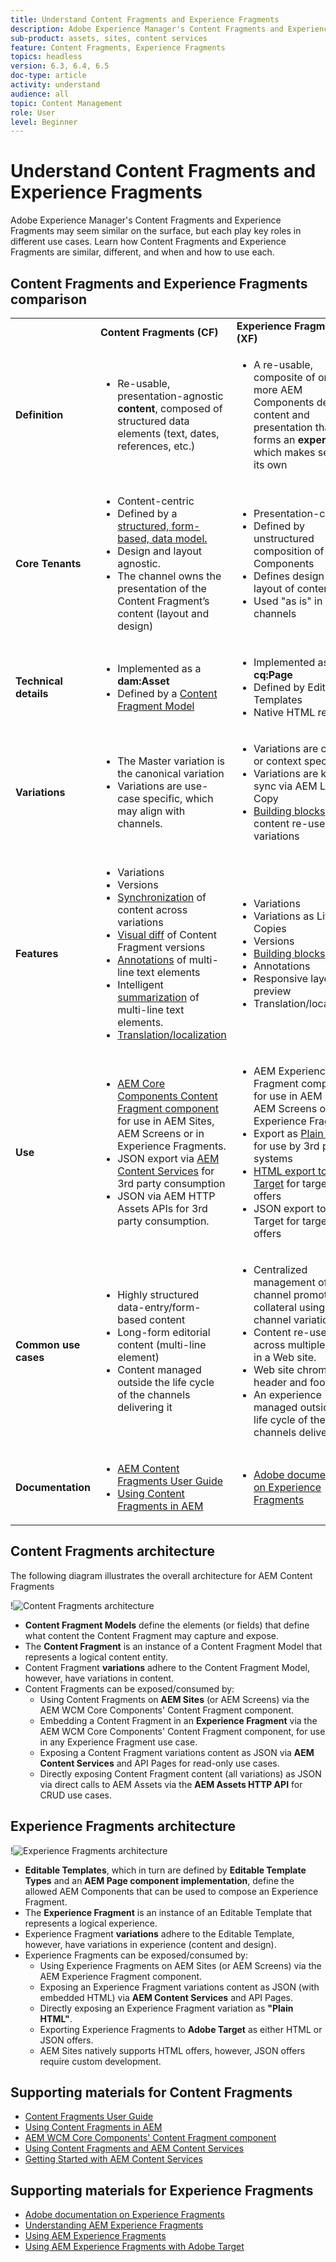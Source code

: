 ```yaml
---
title: Understand Content Fragments and Experience Fragments
description: Adobe Experience Manager's Content Fragments and Experience Fragments may seem similar on the surface, but each play key roles in different use cases. Learn how Content Fragments and Experience Fragments are similar, different, and when and how to use each.
sub-product: assets, sites, content services
feature: Content Fragments, Experience Fragments
topics: headless
version: 6.3, 6.4, 6.5
doc-type: article
activity: understand
audience: all
topic: Content Management
role: User
level: Beginner
---
```

 
# Understand Content Fragments and Experience Fragments

 Adobe Experience Manager's Content Fragments and Experience Fragments may seem similar on the surface, but each play key roles in different use cases. Learn how Content Fragments and Experience Fragments are similar, different, and when and how to use each.

## Content Fragments and Experience Fragments comparison

<table>
<tbody><tr><td><strong> </strong></td>
<td><strong>Content Fragments (CF)</strong></td>
<td><strong>Experience Fragments (XF)</strong></td>
</tr><tr><td><strong>Definition</strong></td>
<td><ul>
<li>Re-usable, presentation-agnostic <strong>content</strong>, composed of structured data elements (text, dates, references, etc.)</li>
</ul>
</td>
<td><ul>
<li>A re-usable, composite of one or more AEM Components defining content and presentation that forms an <strong>experience</strong> which makes sense on its own</li>
</ul>
</td>
</tr><tr><td><strong>Core Tenants</strong></td>
<td><ul>
<li>Content-centric</li>
<li>Defined by a <a href="https://helpx.adobe.com/experience-manager/6-5/assets/using/content-fragments-models.html" target="_blank">structured, form-based, data model.</a></li>
<li>Design and layout agnostic.</li>
<li>The channel owns the presentation of the Content Fragment’s content (layout and design)</li>
</ul>
</td>
<td><ul>
<li>Presentation-centric</li>
<li>Defined by unstructured composition of AEM Components</li>
<li>Defines design and layout of content</li>
<li>Used "as is" in channels</li>
</ul>
</td>
</tr><tr><td><strong>Technical details</strong></td>
<td><ul>
<li>Implemented as a <strong>dam:Asset</strong></li>
<li>Defined by a <a href="https://helpx.adobe.com/experience-manager/6-5/assets/using/content-fragments-models.html" target="_blank">Content Fragment Model</a></li>
</ul>
</td>
<td><ul>
<li>Implemented as a <strong>cq:Page</strong></li>
<li>Defined by Editable Templates</li>
<li>Native HTML rendition</li>
</ul>
</td>
</tr><tr><td><strong>Variations</strong></td>
<td><ul>
<li>The Master variation is the canonical variation</li>
<li>Variations are use-case specific, which may align with channels.</li>
</ul>
</td>
<td><ul>
<li>Variations are channel or context specific</li>
<li>Variations are kept in sync via AEM Live Copy</li>
<li><a href="https://helpx.adobe.com/experience-manager/6-5/sites/authoring/using/experience-fragments.html#BuildingBlocks" target="_blank">Building blocks</a> allow content re-use across variations</li>
</ul>
</td>
</tr><tr><td><strong>Features</strong></td>
<td><ul>
<li>Variations</li>
<li>Versions</li>
<li><a href="https://helpx.adobe.com/experience-manager/6-5/assets/using/content-fragments-variations.html#SynchronizingwithMaster" target="_blank">Synchronization</a> of content across variations</li>
<li><a href="https://helpx.adobe.com/experience-manager/6-5/assets/using/content-fragments-managing.html#ComparingFragmentVersions" target="_blank">Visual diff</a> of Content Fragment versions</li>
<li><a href="https://helpx.adobe.com/experience-manager/6-5/assets/using/content-fragments-variations.html#AnnotatingaContentFragment" target="_blank">Annotations</a> of multi-line text elements</li>
<li>Intelligent <a href="https://helpx.adobe.com/experience-manager/6-5/assets/using/content-fragments-variations.html#SummarizingText" target="_blank">summarization</a> of multi-line text elements.</li>
<li><a href="https://helpx.adobe.com/experience-manager/6-5/assets/using/creating-translation-projects-for-content-fragments.html" target="_blank">Translation/localization</a></li>
</ul>
</td>
<td><ul>
<li>Variations</li>
<li>Variations as Live Copies</li>
<li>Versions</li>
<li><a href="https://helpx.adobe.com/experience-manager/6-5/sites/authoring/using/experience-fragments.html#BuildingBlocks" target="_blank">Building blocks</a></li>
<li>Annotations</li>
<li>Responsive layout and preview</li>
<li>Translation/localization</li>
</ul>
</td>
</tr><tr><td><strong>Use</strong></td>
<td><ul>
<li><a href="https://experienceleague.adobe.com/docs/experience-manager-core-components/using/components/content-fragment-component.html" target="_blank">AEM Core Components Content Fragment component</a> for use in AEM Sites, AEM Screens or in Experience Fragments.</li>
<li>JSON export via <a href="https://helpx.adobe.com/experience-manager/kt/sites/using/content-services-tutorial-use.html" target="_blank">AEM Content Services</a> for 3rd party consumption</li>
<li>JSON via AEM HTTP Assets APIs for 3rd party consumption.</li>
</ul>
</td>
<td><ul>
<li>AEM Experience Fragment component for use in AEM Sites, AEM Screens or other Experience Fragments.</li>
<li>Export as <a href="https://helpx.adobe.com/experience-manager/6-5/sites/authoring/using/experience-fragments.html#ThePlainHTMLRendition" target="_blank">Plain HTML</a> for use by 3rd party systems</li>
<li><a href="https://helpx.adobe.com/experience-manager/6-5/sites/administering/using/experience-fragments-target.html" target="_blank">HTML export to Adobe Target</a> for targeted offers</li>
<li>JSON export to Adobe Target for targeted offers</li>
</ul>
</td>
</tr><tr><td><strong>Common use cases</strong></td>
<td><ul>
<li>Highly structured data-entry/form-based content</li>
<li>Long-form editorial content (multi-line element)</li>
<li>Content managed outside the life cycle of the channels delivering it</li>
</ul>
</td>
<td><ul>
<li>Centralized management of multi-channel promotional collateral using per-channel variations.</li>
<li>Content re-used across multiple pages in a Web site.</li>
<li>Web site chrome (ex. header and footer)</li>
<li>An experience managed outside the life cycle of the channels delivering it</li>
</ul>
</td>
</tr><tr><td><strong>Documentation</strong></td>
<td><ul>
<li><a href="https://helpx.adobe.com/experience-manager/6-5/assets/user-guide.html?topic=/experience-manager/6-5/assets/morehelp/content-fragments.ug.js" target="_blank">AEM Content Fragments User Guide</a></li>
<li><a href="https://helpx.adobe.com/experience-manager/kt/sites/using/content-fragments-feature-video-use.html" target="_blank">Using Content Fragments in AEM</a></li>
</ul>
</td>
<td><ul>
<li><a href="https://helpx.adobe.com/experience-manager/6-5/sites/authoring/using/experience-fragments.html" target="_blank">Adobe documentation on Experience Fragments</a></li>
</ul>
</td>
</tr></tbody></table>

## Content Fragments architecture

The following diagram illustrates the overall architecture for AEM Content Fragments

!![Content Fragments architecture](./assets/content-fragments-architecture.png)

+ **Content Fragment Models** define the elements (or fields) that define what content the Content Fragment may capture and expose.
+ The **Content Fragment** is an instance of a Content Fragment Model that represents a logical content entity.
+ Content Fragment **variations** adhere to the Content Fragment Model, however, have variations in content.
+ Content Fragments can be exposed/consumed by:
  + Using Content Fragments on **AEM Sites** (or AEM Screens) via the AEM WCM Core Components' Content Fragment component.
  + Embedding a Content Fragment in an **Experience Fragment** via the AEM WCM Core Components' Content Fragment component, for use in any Experience Fragment use case.
  + Exposing a Content Fragment variations content as JSON via **AEM Content Services** and API Pages for read-only use cases.
  + Directly exposing Content Fragment content (all variations) as JSON via direct calls to AEM Assets via the **AEM Assets HTTP API** for CRUD use cases.

## Experience Fragments architecture

!![Experience Fragments architecture](./assets/experience-fragments-architecture.png)

+ **Editable Templates**, which in turn are defined by **Editable Template Types** and an **AEM Page component implementation**, define the allowed AEM Components that can be used to compose an Experience Fragment.
+ The **Experience Fragment** is an instance of an Editable Template that represents a logical experience.
+ Experience Fragment **variations** adhere to the Editable Template, however, have variations in experience (content and design).
+ Experience Fragments can be exposed/consumed by:
  + Using Experience Fragments on AEM Sites (or AEM Screens) via the AEM Experience Fragment component.
  + Exposing an Experience Fragment variations content as JSON (with embedded HTML) via **AEM Content Services** and API Pages.
  + Directly exposing an Experience Fragment variation as **"Plain HTML"**.
  + Exporting Experience Fragments to **Adobe Target** as either HTML or JSON offers.
  + AEM Sites natively supports HTML offers, however, JSON offers require custom development.

## Supporting materials for Content Fragments

+ [Content Fragments User Guide](https://helpx.adobe.com/experience-manager/6-5/assets/user-guide.html?topic=/experience-manager/6-5/assets/morehelp/content-fragments.ug.js)
+ [Using Content Fragments in AEM](https://helpx.adobe.com/experience-manager/kt/sites/using/content-fragments-feature-video-use.html)
+ [AEM WCM Core Components' Content Fragment component](https://experienceleague.adobe.com/docs/experience-manager-core-components/using/components/content-fragment-component.html)
+ [Using Content Fragments and AEM Content Services](https://helpx.adobe.com/experience-manager/kt/sites/using/structured-fragments-content-services-feature-video-use.html)
+ [Getting Started with AEM Content Services](https://helpx.adobe.com/experience-manager/kt/sites/using/content-services-tutorial-use.html)

## Supporting materials for Experience Fragments

+ [Adobe documentation on Experience Fragments](https://helpx.adobe.com/experience-manager/6-5/sites/authoring/using/experience-fragments.html)
+ [Understanding AEM Experience Fragments](https://helpx.adobe.com/experience-manager/kt/sites/using/experience-fragments-feature-video-understand.html)
+ [Using AEM Experience Fragments](https://helpx.adobe.com/experience-manager/kt/sites/using/experience-fragments-feature-video-use.html)
+ [Using AEM Experience Fragments with Adobe Target](https://medium.com/adobetech/experience-fragments-and-adobe-target-d8d74381b9b2)
